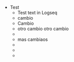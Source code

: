- Test
	- Test text in Logseq
	- cambio
	- Cambio
	- otro cambio otro cambio
	-
	- mas cambiaos
	-
	-
	-
